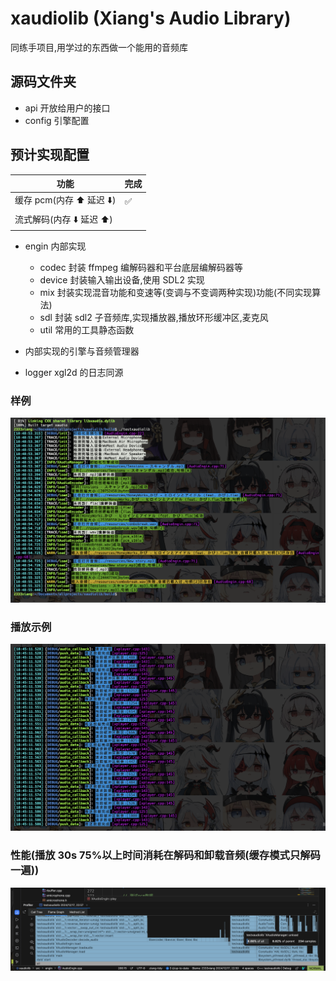 # xaudiolib (Xiang's Audio Library)

同练手项目,用学过的东西做一个能用的音频库

## 源码文件夹

-   api
    开放给用户的接口
-   config
    引擎配置

## 预计实现配置

| 功能                  | 完成 |
|---------------------|----|
| 缓存 pcm(内存 ⬆️ 延迟 ⬇️) | ✅  |
| 流式解码(内存 ⬇️ 延迟 ⬆️)   |    |

-   engin
    内部实现
    -   codec 封装 ffmpeg 编解码器和平台底层编解码器等
    -   device 封装输入输出设备,使用 SDL2 实现
    -   mix 封装实现混音功能和变速等(变调与不变调两种实现)功能(不同实现算法)
    -   sdl 封装 sdl2 子音频库,实现播放器,播放环形缓冲区,麦克风
    -   util 常用的工具静态函数
-   内部实现的引擎与音频管理器

-   logger xgl2d 的日志同源

### 样例

![sample](sample.jpg)

### 播放示例

![playsample](playsample.jpg)

### 性能(播放 30s 75%以上时间消耗在解码和卸载音频(缓存模式只解码一遍))

![profile1217](profile1217.jpg)
